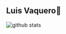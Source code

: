 ## Luis Vaquero🐧

<picture decoding="async" loading="lazy">
  <source media="(prefers-color-scheme: dark)" srcset="https://pixel-profile.vercel.app/api/github-stats?username=luimanap&screen_effect=true&theme=blue_chill">
  <img alt="github stats" src="https://pixel-profile.vercel.app/api/github-stats?username=luimanap&theme=blue_chill">
</picture>
